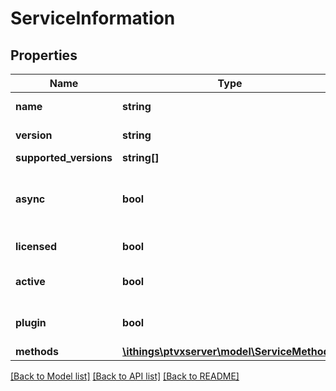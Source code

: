 # ServiceInformation

## Properties
Name | Type | Description | Notes
------------ | ------------- | ------------- | -------------
**name** | **string** | Name of this service. | 
**version** | **string** | Version of this service. | 
**supported_versions** | **string[]** |  | [optional] 
**async** | **bool** | Does this service support asynchronous methods? | 
**licensed** | **bool** | Is the service licensed? | 
**active** | **bool** | Is the service currently active? | 
**plugin** | **bool** | Deprecated: is always false. | 
**methods** | [**\ithings\ptvxserver\model\ServiceMethod[]**](ServiceMethod.md) |  | [optional] 

[[Back to Model list]](../../README.md#documentation-for-models) [[Back to API list]](../../README.md#documentation-for-api-endpoints) [[Back to README]](../../README.md)

